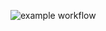 ![example workflow](https://github.com/genpoplevin/foodgram-project-react/actions/workflows/main.yml/badge.svg)
